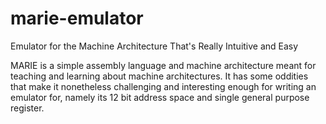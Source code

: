 # marie-emulator
Emulator for the Machine Architecture That's Really Intuitive and Easy

MARIE is a simple assembly language and machine architecture meant for teaching and learning
about machine architectures. It has some oddities that make it nonetheless challenging and
interesting enough for writing an emulator for, namely its 12 bit address space and single
general purpose register.
